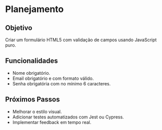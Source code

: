# Planejamento

## Objetivo
Criar um formulário HTML5 com validação de campos usando JavaScript puro.

## Funcionalidades
- Nome obrigatório.
- Email obrigatório e com formato válido.
- Senha obrigatória com no mínimo 6 caracteres.

## Próximos Passos
- Melhorar o estilo visual.
- Adicionar testes automatizados com Jest ou Cypress.
- Implementar feedback em tempo real.
